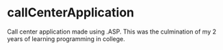 # callCenterApplication
Call center application made using .ASP. This was the culmination of my 2 years of learning programming in college.
